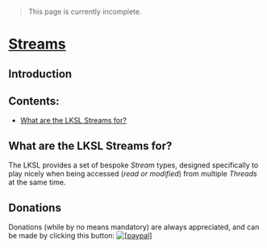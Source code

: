 <!--- This document is written in a "Markdown" language, and is best viewed on https://github.com/LaKraven/LKSL. -->
> This page is currently incomplete.

# [Streams](./0_Contents.md)
## Introduction

## Contents:
* [What are the LKSL Streams for?](#what-are-the-lksl-streams-for)

## What are the LKSL Streams for?
The LKSL provides a set of bespoke *Stream* types, designed specifically to play nicely when being accessed (*read or modified*) from multiple *Threads* at the same time.

## Donations
Donations (while by no means mandatory) are always appreciated, and can be made by clicking this button: <a href="https://www.paypal.com/cgi-bin/webscr?cmd=_s-xclick&hosted_button_id=84FXYZX27EUJL"><img src="https://www.paypalobjects.com/en_US/GB/i/btn/btn_donateCC_LG.gif" alt="[paypal]" /></a>
<!--- If you're reading in a plain-text editor, please copy and paste the Hyperlink into your Browser -->

